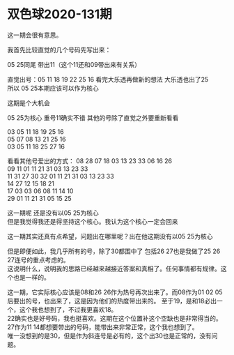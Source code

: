# 双色球2020-131期

这一期会很有意思。

我首先比较直觉的几个号码先写出来：

05 25同尾
带出11（这个11还和09带出来有关系）

直觉出号：05 11 18 19 22 25  16
看完大乐透再做新的想法
大乐透也出了25  
所以 05 25本期应该可以作为核心

这期是个大机会

05 25为核心
重号11确实不错
其他的号除了直觉之外要重新看看



03 05 11 18 19 25 16  
05 07 08 13 21 25 16   
03 05 11 18 25 27 16 



看看其他号爱出的方式：
08    28 07 18 03 13 23 33 06 16 26  
09    11 01 11 21 31 03 13 23 33  
11    31 27 30 32 01 11 21 31 03 13 23 33   
14    27 12 15 18 21  
17    03 03 06 08 11 14 10  
29    01 11 21 31 05 15 25  


这一期呢 还是没有以05 25为核心   
但是我觉得我还是得坚持这个核心。我认为这个核心一定会回来

这一期其实还真有点希望，问题出在哪里呢？出在他这期没有以05 25为核心

但是即便如此，我几乎所有的号，除了30都围中了 包括26 27也是我做了25 26 27连号的重点考虑的。  
这说明什么，说明我的思路已经越来越接近答案和真相了。任何事情都有规律。这个也是一样的。  

这一期，它实际核心应该是08和26
26作为热号再次出来了。而08作为01 02 05后要出的号，也出来了，这是因为他们的热度带出来的。
至于19，是和18必出一个，这个我也想到了，不过我更喜欢18。  
22确实也是好号码，我也挺喜欢。这期在这个位置补这个空缺也是非常得当的。  
27作为11 14都想要带出的号码，能带出来非常正常，这个我也想到了。  
唯一没想到的是30，但是作为斜连号是必有的，这个出30也是正常的，没有问题。

